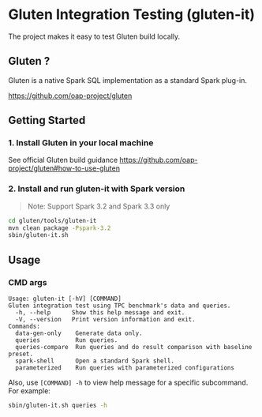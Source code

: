 # Gluten Integration Testing (gluten-it)

The project makes it easy to test Gluten build locally.

## Gluten ?

Gluten is a native Spark SQL implementation as a standard Spark plug-in.

https://github.com/oap-project/gluten

## Getting Started

### 1. Install Gluten in your local machine

See official Gluten build guidance https://github.com/oap-project/gluten#how-to-use-gluten

### 2. Install and run gluten-it with Spark version

> Note: Support Spark 3.2 and Spark 3.3 only

```sh
cd gluten/tools/gluten-it
mvn clean package -Pspark-3.2
sbin/gluten-it.sh
```


## Usage

### CMD args

```
Usage: gluten-it [-hV] [COMMAND]
Gluten integration test using TPC benchmark's data and queries.
  -h, --help      Show this help message and exit.
  -V, --version   Print version information and exit.
Commands:
  data-gen-only    Generate data only.
  queries          Run queries.
  queries-compare  Run queries and do result comparison with baseline preset.
  spark-shell      Open a standard Spark shell.
  parameterized    Run queries with parameterized configurations
```

Also, use `[COMMAND] -h` to view help message for a specific subcommand. For example:

```sh
sbin/gluten-it.sh queries -h
```
